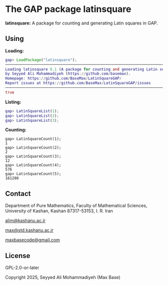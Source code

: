 # The GAP package latinsquare

**latinsquare:** A package for counting and generating Latin squares in GAP.

## Using

**Loading:**

```gap
gap> LoadPackage("latinsquare");
──────────────────────────────────────────────────────────────────────────────────────────────────────────────
Loading latinsquare 0.1 (A package for counting and generating Latin squares in GAP.)
by Seyyed Ali Mohammadiyeh (https://github.com/basemax).
Homepage: https://github.com/BaseMax/LatinSquareGAP/
Report issues at https://github.com/BaseMax/LatinSquareGAP/issues
──────────────────────────────────────────────────────────────────────────────────────────────────────────────
true
```

**Listing:**

```gap
gap> LatinSquareList(1);
gap> LatinSquareList(2);
gap> LatinSquareList(3);
```

**Counting:**

```
gap> LatinSquareCount(1);
1
gap> LatinSquareCount(2);
2
gap> LatinSquareCount(3);
12
gap> LatinSquareCount(4);
576
gap> LatinSquareCount(5);
161280
```

## Contact

Department of Pure Mathematics, Faculty of Mathematical Sciences, University of Kashan, Kashan 87317-53153, I. R. Iran

alim@kashanu.ac.ir

max@std.kashanu.ac.ir

maxbasecode@gmail.com

## License

GPL-2.0-or-later

Copyright 2025, Seyyed Ali Mohammadiyeh (Max Base)
